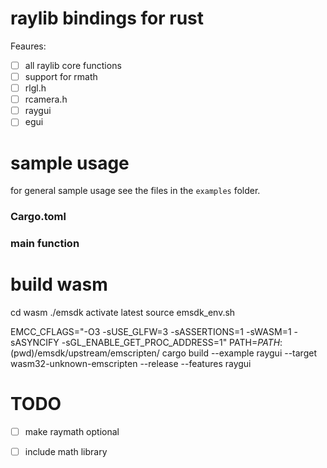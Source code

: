 # raylib bindings for rust

Feaures: 
- [ ] all raylib core functions
- [ ] support for rmath
- [ ] rlgl.h
- [ ] rcamera.h
- [ ] raygui
- [ ] egui

# sample usage

for general sample usage see the files in the `examples` folder.

### Cargo.toml


### main function

# build wasm

cd wasm
./emsdk activate latest
source emsdk_env.sh

EMCC_CFLAGS="-O3 -sUSE_GLFW=3 -sASSERTIONS=1 -sWASM=1 -sASYNCIFY -sGL_ENABLE_GET_PROC_ADDRESS=1" PATH=$PATH:$(pwd)/emsdk/upstream/emscripten/ cargo build --example raygui --target wasm32-unknown-emscripten --release --features raygui

# TODO

- [ ] make raymath optional
- [ ] include math library

